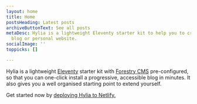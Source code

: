 ```yaml
---
layout: home
title: Home
postsHeading: Latest posts
archiveButtonText: See all posts
metaDesc: Hylia is a lightweight Eleventy starter kit to help you to create your own
  blog or personal website.
socialImage: ''
toppicks: []

---
```

Hylia is a lightweight [Eleventy](https://11ty.io) starter kit with [Forestry
CMS](https://forestry.io/) pre-configured, so that you can one-click install a
progressive, accessible blog in minutes. It also gives you a well organised
starting point to extend yourself.

Get started now by [deploying Hylia to Netlify.](https://app.netlify.com/start/deploy?repository=https://github.com/dirtyf/hylia)